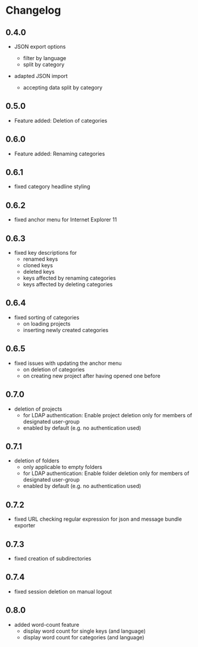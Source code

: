 # Changelog

## 0.4.0

- JSON export options
    - filter by language
    - split by category
    
- adapted JSON import
    - accepting data split by category
     
## 0.5.0

- Feature added: Deletion of categories
    
## 0.6.0

- Feature added: Renaming categories

## 0.6.1

- fixed category headline styling
 
## 0.6.2

- fixed anchor menu for Internet Explorer 11

## 0.6.3

- fixed key descriptions for
    - renamed keys
    - cloned keys
    - deleted keys
    - keys affected by renaming categories
    - keys affected by deleting categories

## 0.6.4

- fixed sorting of categories
    - on loading projects
    - inserting newly created categories
     
## 0.6.5

- fixed issues with updating the anchor menu
    - on deletion of categories
    - on creating new project after having opened one before 
    
## 0.7.0

- deletion of projects
    - for LDAP authentication: Enable project deletion only for members of designated user-group
    - enabled by default (e.g. no authentication used)
    
## 0.7.1
    
- deletion of folders
    - only applicable to empty folders
    - for LDAP authentication: Enable folder deletion only for members of designated user-group
    - enabled by default (e.g. no authentication used)
    
## 0.7.2
    
- fixed URL checking regular expression for json and message bundle exporter

## 0.7.3
    
- fixed creation of subdirectories

## 0.7.4

- fixed session deletion on manual logout

## 0.8.0

- added word-count feature
    - display word count for single keys (and language)
    - display word count for categories (and language)
